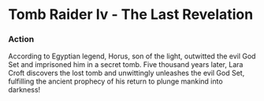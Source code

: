 # Tomb Raider Iv - The Last Revelation

### Action

According to Egyptian legend, Horus, son of the light, outwitted the evil God Set and imprisoned him in a secret tomb. Five thousand years later, Lara Croft discovers the lost tomb and unwittingly unleashes the evil God Set, fulfilling the ancient prophecy of his return to plunge mankind into darkness!